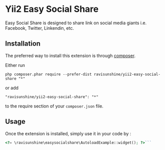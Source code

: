 Yii2 Easy Social Share
======================
Easy Social Share is designed to share link on social media giants i.e. Facebook, Twitter, Linkendin, etc.

Installation
------------

The preferred way to install this extension is through [composer](http://getcomposer.org/download/).

Either run

```
php composer.phar require --prefer-dist ravisunshine/yii2-easy-social-share "*"
```

or add

```
"ravisunshine/yii2-easy-social-share": "*"
```

to the require section of your `composer.json` file.


Usage
-----

Once the extension is installed, simply use it in your code by  :

```php
<?= \ravisunshine\easysocialshare\AutoloadExample::widget(); ?>```
